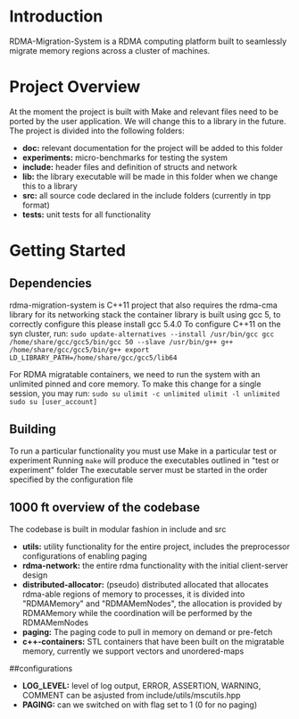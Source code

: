 # Introduction
RDMA-Migration-System is a RDMA computing platform built to seamlessly migrate memory regions across a cluster of machines.

# Project Overview
At the moment the project is built with Make and relevant files need to be ported by the user application. 
We will change this to a library in the future.
The project is divided into the following folders:
* **doc:** relevant documentation for the project will be added to this folder
* **experiments:** micro-benchmarks for testing the system 
* **include:** header files and definition of structs and network
* **lib:** the library executable will be made in this folder when we change this to a library
* **src:** all source code declared in the include folders (currently in tpp format)
* **tests:** unit tests for all functionality

# Getting Started
## Dependencies
rdma-migration-system is C++11 project that also requires the rdma-cma library for its networking stack
the container library is built using gcc 5, to correctly configure this please install gcc 5.4.0
To configure C++11 on the syn cluster, run:
``
	sudo update-alternatives --install /usr/bin/gcc gcc /home/share/gcc/gcc5/bin/gcc 50 --slave /usr/bin/g++ g++ /home/share/gcc/gcc5/bin/g++
	export LD_LIBRARY_PATH=/home/share/gcc/gcc5/lib64
``

For RDMA migratable containers, we need to run the system with an unlimited pinned and core memory.
To make this change for a single session, you may run:
``
	sudo su
	ulimit -c unlimited
	ulimit -l unlimited
	sudo su [user_account]
``

## Building
To run a particular functionality you must use Make in a particular test or experiment
Running `make` will produce the executables outlined in "test or experiment" folder
The executable server must be started in the order specified by the configuration file

## 1000 ft overview of the codebase
The codebase is built in modular fashion in include and src
* **utils:** utility functionality for the entire project, includes the preprocessor configurations of enabling paging
* **rdma-network:** the entire rdma functionality with the initial client-server design 
* **distributed-allocator:** (pseudo) distributed allocated that allocates rdma-able regions of memory to processes, it is divided into "RDMAMemory" and "RDMAMemNodes", the allocation is provided by RDMAMemory while the coordination will be performed by the RDMAMemNodes
* **paging:** The paging code to pull in memory on demand or pre-fetch
* **c++-containers:** STL containers that have been built on the migratable memory, currently we support vectors and unordered-maps

##configurations
* **LOG_LEVEL:** level of log output, ERROR, ASSERTION, WARNING, COMMENT can be asjusted from include/utils/mscutils.hpp
* **PAGING:** can we switched on with flag set to 1 (0 for no paging)
